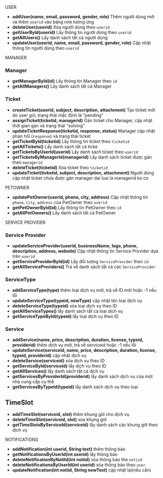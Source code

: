 USER
- **addUser(name, email, password, gender, role)**  Thêm người dùng mới và thêm `userid` vào bảng role tương ứng
- **deleteUser(userid)**  Xóa người dùng theo `userid`
- **getUserById(userid)**  Lấy thông tin người dùng theo `userid`
- **getAllUsers()**  Lấy danh sách tất cả người dùng
- **updateUser(userid, name, email, password, gender, role)**  Cập nhật thông tin người dùng theo `userid`

MANAGER
### Manager
- **getManagerById(id)**  Lấy thông tin Manager theo `id`
- **getAllManagers()**  Lấy danh sách tất cả Manager

### Ticket
- **createTicket(userid, subject, description, attachment)**  Tạo ticket mới do user gửi, trạng thái mặc định là "pending"
- **assignTicket(ticketid, managerid)**  Gán ticket cho Manager, cập nhật thời gian gán và trạng thái "solving" 
- **updateTicketResponse(ticketid, response, status)**  Manager cập nhật phản hồi (`response`) và trạng thái ticket 
- **getTicketById(ticketid)**  Lấy thông tin ticket theo `ticketid`
- **getAllTickets()**  Lấy danh sách tất cả ticke
- **getTicketsByUserId(userid)**  Lấy danh sách ticket theo `userid`
- **getTicketsByManagerId(managerid)**  Lấy danh sách ticket được gán theo `managerid`
- **deleteTicket(ticketid)**  Xóa ticket theo `ticketid`
- **updateTicket(ticketid, subject, description, attachment)**  Người dùng cập nhật ticket chưa được gán manager dai loai la managerid ko co

PETOWNER
- **updatePetOwner(userid, phone, city, address)**  Cập nhật thông tin `phone`, `city`, `address` của PetOwner theo `userid` 
- **getPetOwnerById(id)**  Lấy thông tin PetOwner theo `id`
- **getAllPetOwners()**  Lấy danh sách tất cả PetOwner

SERVICE PROVIDER
### Service Provider
- **updateServiceProvider(userid, businessName, logo, phone, description, address, website)** Cập nhật thông tin Service Provider dựa trên `userid`
- **getServiceProviderById(id)** Lấy đối tượng `ServiceProvider` theo `id`
- **getAllServiceProviders()** Trả về danh sách tất cả các `ServiceProvider`

### ServiceType
- **addServiceType(type)** thêm loại dịch vụ mới, trả về ID mới hoặc -1 nếu lỗi  
- **updateServiceType(typeid, newType)**  cập nhật tên loại dịch vụ  
- **deleteServiceType(typeid)**  xóa loại dịch vụ theo ID  
- **getAllServiceTypes()** lấy danh sách tất cả loại dịch vụ  
- **getServiceTypeById(typeid)**  lấy loại dịch vụ theo ID

### Service
- **addService(name, price, description, duration, license, typeid, providerid)**  thêm dịch vụ mới, trả về serviceid hoặc -1 nếu lỗi  
- **updateService(serviceid, name, price, description, duration, license, typeid, providerid)**  cập nhật dịch vụ  
- **deleteService(serviceid)**  xóa dịch vụ theo ID  
- **getServiceById(serviceid)**  lấy dịch vụ theo ID  
- **getAllServices()** lấy danh sách tất cả dịch vụ  
- **getServicesByProviderId(providerid)** lấy danh sách dịch vụ của một nhà cung cấp cụ thể  
- **getServicesByTypeId(typeid)**  lấy danh sách dịch vụ theo loại

## TimeSlot
- **addTimeSlot(serviceid, slot)** thêm khung giờ cho dịch vụ  
- **deleteTimeSlot(serviceid, slot)**  xóa khung giờ  
- **getTimeSlotsByServiceId(serviceid)**  lấy danh sách các khung giờ theo dịch vụ

NOTIFICATIONS
- **addNotification(int userid, String text)** thêm thông báo
- **getNotificationsByUserId(int userid)** lấy thông báo 
- **deleteNotificationByNotiId(int notiid)**    xóa thông báo the `notiid`
- **deleteNotificationsByUserId(int userid)**   xóa thông báo theo `user`
- **updateNotification(int notiid, String newText)** cập nhật lại(nếu cần)

